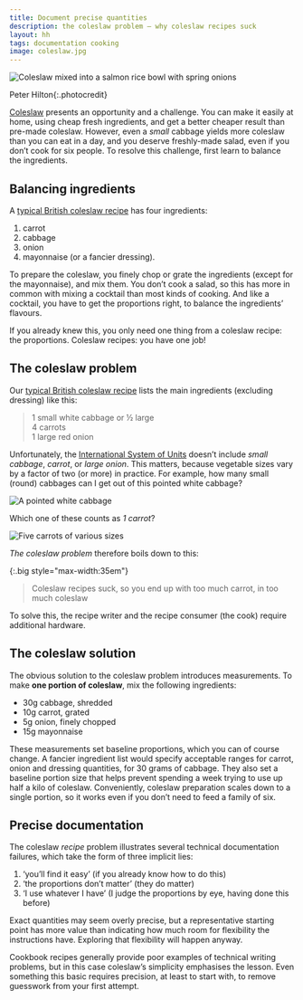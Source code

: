 ```yaml
---
title: Document precise quantities
description: the coleslaw problem – why coleslaw recipes suck
layout: hh
tags: documentation cooking
image: coleslaw.jpg
---
```


![Coleslaw mixed into a salmon rice bowl with spring onions](coleslaw.jpg)

<span>Peter Hilton</span>{:.photocredit}

[Coleslaw](https://en.wikipedia.org/wiki/Coleslaw) presents an opportunity and a challenge.
You can make it easily at home, using cheap fresh ingredients,
and get a better cheaper result than pre-made coleslaw.
However, even a _small_ cabbage yields more coleslaw than you can eat in a day,
and you deserve freshly-made salad, even if you don’t cook for six people.
To resolve this challenge, first learn to balance the ingredients.

## Balancing ingredients

A [typical British coleslaw recipe](https://www.bbcgoodfood.com/recipes/classic-homemade-coleslaw)
has four ingredients:

1. carrot
2. cabbage
3. onion
4. mayonnaise (or a fancier dressing).

To prepare the coleslaw, you finely chop or grate the ingredients (except for the mayonnaise),
and mix them.
You don’t cook a salad, so this has more in common with mixing a cocktail than most kinds of cooking.
And like a cocktail, you have to get the proportions right, to balance the ingredients’ flavours.

If you already knew this, you only need one thing from a coleslaw recipe:
the proportions.
Coleslaw recipes: you have one job!

## The coleslaw problem

Our [typical British coleslaw recipe](https://www.bbcgoodfood.com/recipes/classic-homemade-coleslaw)
lists the main ingredients (excluding dressing) like this:

> 1 small white cabbage or ½ large  
> 4 carrots  
> 1 large red onion

Unfortunately, the [International System of Units](https://en.wikipedia.org/wiki/International_System_of_Units)
doesn’t include _small cabbage_, _carrot_, or _large onion_.
This matters, because vegetable sizes vary by a factor of two (or more) in practice.
For example, how many small (round) cabbages can I get out of this pointed white cabbage?

![A pointed white cabbage](cabbage.webp)

Which one of these counts as _1 carrot_?

![Five carrots of various sizes](carrot-sizes.webp)

_The coleslaw problem_ therefore boils down to this:

{:.big style="max-width:35em"}
> Coleslaw recipes suck,
> so you end up with too much carrot,
> in too much coleslaw

To solve this, the recipe writer and the recipe consumer (the cook) require additional hardware.

## The coleslaw solution

The obvious solution to the coleslaw problem introduces measurements.
To make **one portion of coleslaw**, mix the following ingredients:

* 30g cabbage, shredded
* 10g carrot, grated
* 5g onion, finely chopped
* 15g mayonnaise

These measurements set baseline proportions, which you can of course change.
A fancier ingredient list would specify acceptable ranges for carrot, onion and dressing quantities,
for 30 grams of cabbage.
They also set a baseline portion size that helps prevent spending a week trying to use up half a kilo of coleslaw.
Conveniently, coleslaw preparation scales down to a single portion, so it works even if you don’t need to feed a family of six.

## Precise documentation

The coleslaw _recipe_ problem illustrates several technical documentation failures,
which take the form of three implicit lies:

1. ‘you’ll find it easy’ (if you already know how to do this)
2. ‘the proportions don’t matter’ (they do matter)
3. ‘I use whatever I have’ (I judge the proportions by eye, having done this before)

Exact quantities may seem overly precise,
but a representative starting point has more value than indicating how much room for flexibility the instructions have.
Exploring that flexibility will happen anyway.

Cookbook recipes generally provide poor examples of technical writing problems,
but in this case coleslaw’s simplicity emphasises the lesson.
Even something this basic requires precision, at least to start with,
to remove guesswork from your first attempt.

